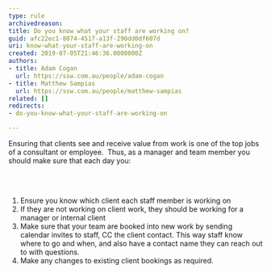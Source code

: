 ```yaml
---
type: rule
archivedreason: 
title: Do you know what your staff are working on?
guid: afc22ec1-8874-4517-a13f-290dd0df607d
uri: know-what-your-staff-are-working-on
created: 2019-07-05T21:46:36.0000000Z
authors:
- title: Adam Cogan
  url: https://ssw.com.au/people/adam-cogan
- title: Matthew Sampias
  url: https://ssw.com.au/people/matthew-sampias
related: []
redirects:
- do-you-know-what-your-staff-are-working-on

---
```



<p class="ssw15-rteElement-P">​​​Ensuring that clients see and receive value from work is one of the top jobs of a consultant or employee.&#160;&#160;Thus, as a manager and team member you should make sure that each day you​​&#58;<br></p>
<br><excerpt class='endintro'></excerpt><br>
<p></p><div><ol><li>Ensure you know which client each staff member is working on&#160;&#160;<br></li><li>If they are not working on client work, they should be working for a manager or internal client​<br></li><li>Make sure that your team are booked into new work by sending calendar invites to staff, CC the client contact. This way staff know where to go and when, and also have a contact name they can reach out to with questions.<br></li><li>Make any changes to existing client bookings as required.<br></li></ol><div><br></div><div><br></div></div>


